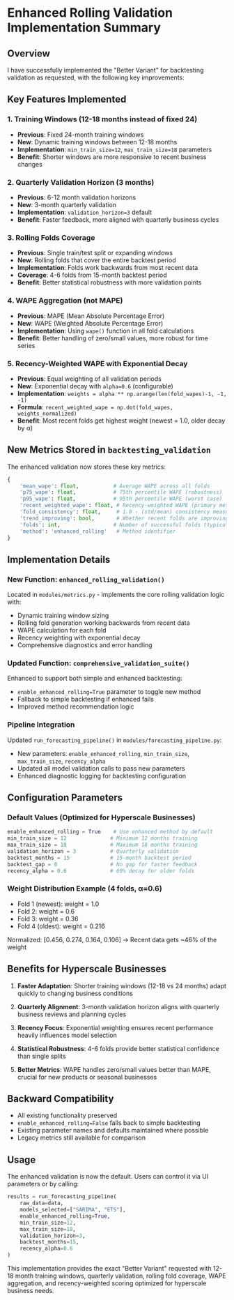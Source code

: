 # Enhanced Rolling Validation Implementation Summary

## Overview
I have successfully implemented the "Better Variant" for backtesting validation as requested, with the following key improvements:

## Key Features Implemented

### 1. Training Windows (12-18 months instead of fixed 24)
- **Previous**: Fixed 24-month training windows
- **New**: Dynamic training windows between 12-18 months
- **Implementation**: `min_train_size=12`, `max_train_size=18` parameters
- **Benefit**: Shorter windows are more responsive to recent business changes

### 2. Quarterly Validation Horizon (3 months)
- **Previous**: 6-12 month validation horizons
- **New**: 3-month quarterly validation
- **Implementation**: `validation_horizon=3` default
- **Benefit**: Faster feedback, more aligned with quarterly business cycles

### 3. Rolling Folds Coverage
- **Previous**: Single train/test split or expanding windows
- **New**: Rolling folds that cover the entire backtest period
- **Implementation**: Folds work backwards from most recent data
- **Coverage**: 4-6 folds from 15-month backtest period
- **Benefit**: Better statistical robustness with more validation points

### 4. WAPE Aggregation (not MAPE)
- **Previous**: MAPE (Mean Absolute Percentage Error)
- **New**: WAPE (Weighted Absolute Percentage Error)  
- **Implementation**: Using `wape()` function in all fold calculations
- **Benefit**: Better handling of zero/small values, more robust for time series

### 5. Recency-Weighted WAPE with Exponential Decay
- **Previous**: Equal weighting of all validation periods
- **New**: Exponential decay with `alpha=0.6` (configurable)
- **Implementation**: `weights = alpha ** np.arange(len(fold_wapes)-1, -1, -1)`
- **Formula**: `recent_weighted_wape = np.dot(fold_wapes, weights_normalized)`
- **Benefit**: Most recent folds get highest weight (newest = 1.0, older decay by α)

## New Metrics Stored in `backtesting_validation`

The enhanced validation now stores these key metrics:

```python
{
    'mean_wape': float,           # Average WAPE across all folds
    'p75_wape': float,            # 75th percentile WAPE (robustness)
    'p95_wape': float,            # 95th percentile WAPE (worst case)
    'recent_weighted_wape': float, # Recency-weighted WAPE (primary metric)
    'fold_consistency': float,     # 1.0 - (std/mean) consistency measure
    'trend_improving': bool,       # Whether recent folds are improving
    'folds': int,                 # Number of successful folds (typically 4-6)
    'method': 'enhanced_rolling'   # Method identifier
}
```

## Implementation Details

### New Function: `enhanced_rolling_validation()`
Located in `modules/metrics.py` - implements the core rolling validation logic with:
- Dynamic training window sizing
- Rolling fold generation working backwards from recent data
- WAPE calculation for each fold
- Recency weighting with exponential decay
- Comprehensive diagnostics and error handling

### Updated Function: `comprehensive_validation_suite()`
Enhanced to support both simple and enhanced backtesting:
- `enable_enhanced_rolling=True` parameter to toggle new method
- Fallback to simple backtesting if enhanced fails
- Improved method recommendation logic

### Pipeline Integration
Updated `run_forecasting_pipeline()` in `modules/forecasting_pipeline.py`:
- New parameters: `enable_enhanced_rolling`, `min_train_size`, `max_train_size`, `recency_alpha`
- Updated all model validation calls to pass new parameters
- Enhanced diagnostic logging for backtesting configuration

## Configuration Parameters

### Default Values (Optimized for Hyperscale Businesses)
```python
enable_enhanced_rolling = True    # Use enhanced method by default
min_train_size = 12              # Minimum 12 months training
max_train_size = 18              # Maximum 18 months training  
validation_horizon = 3           # Quarterly validation
backtest_months = 15             # 15-month backtest period
backtest_gap = 0                 # No gap for faster feedback
recency_alpha = 0.6              # 60% decay for older folds
```

### Weight Distribution Example (4 folds, α=0.6)
- Fold 1 (newest): weight = 1.0
- Fold 2: weight = 0.6  
- Fold 3: weight = 0.36
- Fold 4 (oldest): weight = 0.216

Normalized: [0.456, 0.274, 0.164, 0.106] → Recent data gets ~46% of the weight

## Benefits for Hyperscale Businesses

1. **Faster Adaptation**: Shorter training windows (12-18 vs 24 months) adapt quickly to changing business conditions

2. **Quarterly Alignment**: 3-month validation horizon aligns with quarterly business reviews and planning cycles

3. **Recency Focus**: Exponential weighting ensures recent performance heavily influences model selection

4. **Statistical Robustness**: 4-6 folds provide better statistical confidence than single splits

5. **Better Metrics**: WAPE handles zero/small values better than MAPE, crucial for new products or seasonal businesses

## Backward Compatibility

- All existing functionality preserved
- `enable_enhanced_rolling=False` falls back to simple backtesting
- Existing parameter names and defaults maintained where possible
- Legacy metrics still available for comparison

## Usage

The enhanced validation is now the default. Users can control it via UI parameters or by calling:

```python
results = run_forecasting_pipeline(
    raw_data=data,
    models_selected=["SARIMA", "ETS"],
    enable_enhanced_rolling=True,
    min_train_size=12,
    max_train_size=18, 
    validation_horizon=3,
    backtest_months=15,
    recency_alpha=0.6
)
```

This implementation provides the exact "Better Variant" requested with 12-18 month training windows, quarterly validation, rolling fold coverage, WAPE aggregation, and recency-weighted scoring optimized for hyperscale business needs.

